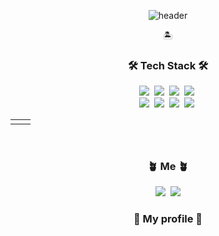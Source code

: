 <div align=center>

![header](https://capsule-render.vercel.app/api?type=waving&color=timeGradient&height=300&section=header&text=Hello,%20Hyeji%20!&fontSize=90&animation=twinkling)

<p align="center">🏝</p>

<h3 align="center">🛠 Tech Stack 🛠</h3>

<p align="center">
  <img src="https://img.shields.io/badge/Python-3766AB?style=flat-square&logo=Python&logoColor=white"/></a>&nbsp 
  <img src="https://img.shields.io/badge/Java-007396?style=flat-square&logo=Java&logoColor=white"/></a>&nbsp 
  <img src="https://img.shields.io/badge/Javascript-ffb13b?style=flat-square&logo=javascript&logoColor=white"/></a>&nbsp 
  <img src="https://img.shields.io/badge/css-1572B6?style=flat-square&logo=css3&logoColor=white"/></a>&nbsp  
  <br>
  <img src ="https://img.shields.io/badge/R-276DC3.svg?&style=for-the-badge&logo=Python&logoColor=white"/></a>&nbsp 
  <img src ="https://img.shields.io/badge/RStudio-75AADB.svg?&style=for-the-badge&logo=Python&logoColor=white"/></a>&nbsp
  <img src="https://img.shields.io/badge/Django-092E20?style=flat-square&logo=Django&logoColor=white"/></a>&nbsp 
  <img src="https://img.shields.io/badge/Mysql-E6B91E?style=flat-square&logo=MySql&logoColor=white"/></a>&nbsp 
</p>

<table>
  <tr>
    <td><img alt="" src="http://mazassumnida.wtf/api/v2/generate_badge?boj=canido" /></td><td><img alt="" src="https://github-readme-stats.vercel.app/api?username=hhyyeejjii&show_icons=true&theme=tokyonight"/></td>
  <tr>
</table>
<br>

<h3 align="center"> 🪴 Me 🪴 </h3>
<p align="center">
<a href="https://www.instagram.com/zzi._.au/"><img src="https://img.shields.io/badge/Instagram-DD2A78?style=flat-square&logo=Instagram&logoColor=white&link=https://www.instagram.com/zzi._.au/"/></a>&nbsp;&nbsp;<a href="https://github.com/hhyyeejjii?tab=overview"><img src="https://img.shields.io/badge/GitHub-181717?style=flat-square&logo=Github&logoColor=white&link=https://github.com/hhyyeejjii/"/></a>
<p>
<h3 align="center"> 🌸 My profile 🌸 </h3>

</div>
